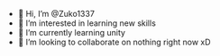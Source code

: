 - 👋 Hi, I’m @Zuko1337
- 👀 I’m interested in learning new skills
- 🌱 I’m currently learning unity 
- 💞️ I’m looking to collaborate on nothing right now xD

<!---
Zuko1337/Zuko1337 is a ✨ special ✨ repository because its `README.md` (this file) appears on your GitHub profile.
You can click the Preview link to take a look at your changes.
--->
